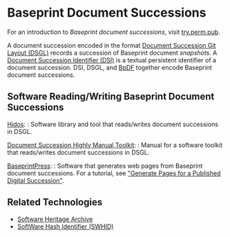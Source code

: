 Baseprint Document Successions
==============================

For an introduction to *Baseprint document successions*,
visit [try.perm.pub](https://try.perm.pub).

A document succession encoded in the format
[Document Succession Git Layout (DSGL)](https://perm.pub/VGajCjaNP1Ugz58Khn1JWOEdMZ8)
records a succession of Baseprint document *snapshots*.
A [Document Succession Identifier (DSI)](https://perm.pub/1wFGhvmv8XZfPx0O5Hya2e9AyXo)
is a textual persistent identifier of a document succession.
DSI, DSGL, and [BpDF](bdf/index.md) together encode Baseprint document successions.

## Software Reading/Writing Baseprint Document Successions

[Hidos](https://hidos.readthedocs.io):
:   Software library and tool that reads/writes document successions in DSGL.

[Document Succession Highly Manual Toolkit](https://manual.perm.pub):
:   Manual for a software toolkit that reads/writes document successions in DSGL.

[BaseprintPress](https://gitlab.com/perm.pub/baseprintpress):
:   Software that generates web pages from Baseprint document successions.
    For a tutorial, see ["Generate Pages for a Published Digital Succession"](https://try.perm.pub/tutorial/gen_pages/).


Related Technologies
--------------------

- [Software Heritage Archive](https://www.softwareheritage.org/)
- [SoftWare Hash Identifier (SWHID)](https://www.swhid.org/)

